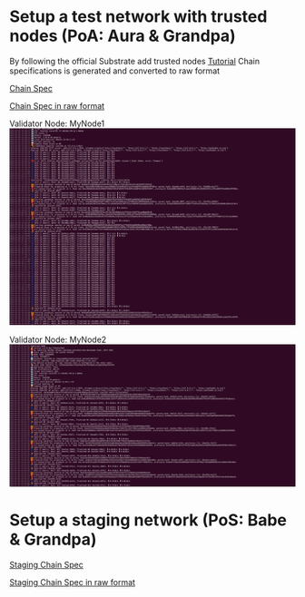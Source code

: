 # Setup a test network with trusted nodes (PoA: Aura & Grandpa)

By following the official Substrate add trusted nodes [Tutorial](https://docs.substrate.io/tutorials/build-a-blockchain/add-trusted-nodes/)
Chain specifications is generated and converted to raw format 

[Chain Spec](./customSpec.json)

[Chain Spec in raw format](./customSpecRaw.json)

Validator Node: MyNode1
![MyNode1](./validator%20node%201.png)

Validator Node: MyNode2
![MyNode2](./validator%20node%202.png)


# Setup a staging network (PoS: Babe & Grandpa)

[Staging Chain Spec](./staging.json.json)

[Staging Chain Spec in raw format](./staging-raw.json.json)




